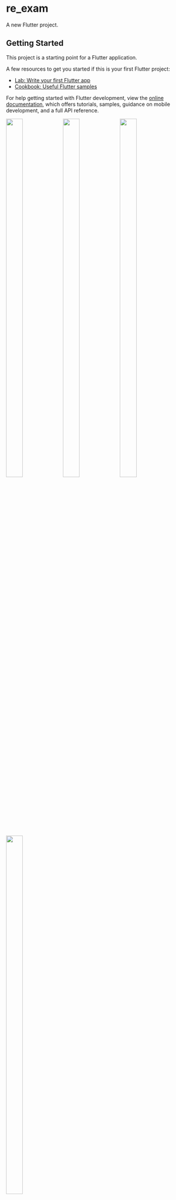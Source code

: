 # re_exam

A new Flutter project.

## Getting Started

This project is a starting point for a Flutter application.

A few resources to get you started if this is your first Flutter project:

- [Lab: Write your first Flutter app](https://docs.flutter.dev/get-started/codelab)
- [Cookbook: Useful Flutter samples](https://docs.flutter.dev/cookbook)

For help getting started with Flutter development, view the
[online documentation](https://docs.flutter.dev/), which offers tutorials,
samples, guidance on mobile development, and a full API reference.
<p>
  <img src="https://github.com/userravina/re_exam/assets/120082785/81bc1725-fa25-4a71-8bd8-834980bb89b4" height="50%" width="30%">
  <img src="https://github.com/userravina/re_exam/assets/120082785/3938dad3-351a-4d43-99ee-a07457df9043"  height="50%" width="30%">
  <img src="https://github.com/userravina/re_exam/assets/120082785/5c989356-429c-42cb-af53-b846c047d09f" height="50%" width="30%">
  <img src="https://github.com/userravina/re_exam/assets/120082785/f047ff5f-f02b-4762-9b23-c0c8345ea5d2"  height="50%" width="30%">
</p>
import 'package:flutter/cupertino.dart';
import 'package:flutter/material.dart';
import 'package:flutter/widgets.dart';
import 'package:get/get.dart';
import 'package:get/get_core/src/get_main.dart';
import 'package:sizer/sizer.dart';

import '../../../controller/calculator_controller.dart';

class MoneyCashCounter extends StatefulWidget {
  @override
  _MoneyCashCounterState createState() => _MoneyCashCounterState();
}

class _MoneyCashCounterState extends State<MoneyCashCounter> {
  Map<int, int> notes = {
    500: 0,
    200: 0,
    100: 0,
    50: 0,
    20: 0,
    10: 0,
    5: 0,
    2: 0,
    1: 0,
  };

  int total = 0;

  void calculateTotal() {
    int newTotal = 0;
    notes.forEach((denomination, count) {
      newTotal += denomination * count;
    });
    setState(() {
      total = newTotal;
    });
  }

  @override
  Widget build(BuildContext context) {
    Calculator_Controller controller = Get.find();
    return Scaffold(
      appBar: AppBar(
        leading: InkWell(
            onTap: () {
              Get.back();
            },
            child: Icon(Icons.arrow_back_ios_new)),
        centerTitle: true,
        title: Text(
          "Money Cash Counter",
          style: TextStyle(
            color: controller.dark.value ? Colors.white : Colors.black,
            fontWeight: FontWeight.w500,
            fontSize: 18,
          ),
        ),
        actions: [
          InkWell(
            onTap: () {
              total = 0;
              notes.clear();
            },
            child: Image.asset(
              "assets/images/tools/moneyreset.png",
              color: controller.dark.value ? Colors.white : Colors.black,
            ),
          ),
          SizedBox(
            width: 3.w,
          ),
        ],
      ),
      body: Padding(
        padding: const EdgeInsets.all(16.0),
        child: SingleChildScrollView(scrollDirection: Axis.vertical,
          child: Column(
            crossAxisAlignment: CrossAxisAlignment.start,
            children: [
              Container(
                height: 8.5.h,
                decoration: BoxDecoration(
                  color: Colors.blue,
                  borderRadius: BorderRadius.circular(10),
                ),
                child: Row(
                  children: [
                    SizedBox(
                      width: 3.w,
                    ),
                    Image.asset("assets/images/tools/moneyicon.png"),
                    SizedBox(width: 3.w,),
                    Column(crossAxisAlignment: CrossAxisAlignment.start,mainAxisAlignment: MainAxisAlignment.center,children: [
                      Row(
                        children: [
                          Text("Notes Total:",style: TextStyle(color: Colors.white),),
                          SizedBox(width: 5.w,),
                          Text("80",style: TextStyle(color: Colors.white),),
                        ],
                      ),
                      Row(
                        children: [
                          Text("Grand Total:",style: TextStyle(color: Colors.white),),
                          SizedBox(width: 5.w,),
                          Text("${total}",style: TextStyle(color: Colors.white),),
                        ],
                      ),

                    ],)
                  ],
                ),
              ),
              SizedBox(height: 20),
              Container(
                height: 71.h,
                decoration: BoxDecoration(
                  borderRadius: BorderRadius.circular(10),
                  border: Border.all(
                      width: 0.7,
                      color: controller.dark.value
                          ? Colors.grey.shade600
                          : Colors.grey.shade300),
                ),
                child: Column(children: [
                  Container(
                    height: 6.h,
                    decoration: BoxDecoration(
                        borderRadius: BorderRadius.only(
                            topLeft: Radius.circular(10),
                            topRight:
                            Radius.circular(10)),
                        color: controller.dark.value
                            ? Color(0xff1C242C)
                            : Colors.grey.shade300),
                    child: Row(
                      children: [
                        SizedBox(
                          width: 4.w,
                        ),
                        Text(
                          "(₹) Notes",
                          style: TextStyle(fontSize: 16),
                        ),
                        Spacer(),
                        Text(
                          "Pcs",
                          style: TextStyle(fontSize: 16),
                        ),
                        Spacer(),
                        Spacer(),

                        Text(
                          "Total",
                          style: TextStyle(fontSize: 16),
                        ),
                        SizedBox(
                          width: 4.w,
                        ),
                      ],
                    ),
                  ),
                  Expanded(
                    child: ListView.builder(
                      itemCount: notes.length,
                      itemBuilder: (context, index) {
                        int denomination = notes.keys.elementAt(index);
                        return Container(

                          child: Column(
                            children: [
                              SizedBox(
                                height: 5.w,
                              ),
                              Container(
                                width: Get.width,
                                child: Row(
                                  children: [
                                    Expanded(flex: 2,child: Align(
                                        alignment: Alignment.centerRight,

                                        child: Text('$denomination'))),
                                    Expanded(flex: 1,child: Center(child: Text("x"))),
                                    Expanded(flex: 3,
                                      child: SizedBox(
                                        height: 4.h,
                                        width: 25.w,
                                        child: Center(
                                          child: TextField(
                                            style: TextStyle(fontSize: 12),
                                            cursorHeight: 2.h,
                                            keyboardType: TextInputType.number,
                                            onChanged: (value) {
                                              setState(() {
                                                notes[denomination] = int.tryParse(value) ?? 0;
                                                calculateTotal();
                                              });
                                            },
                                            decoration: InputDecoration(
                                              border: OutlineInputBorder(
                                                borderRadius: BorderRadius.circular(10.0),
                                                borderSide: BorderSide(color: Colors.grey),
                                              ),
                                              focusedBorder: OutlineInputBorder(
                                                borderRadius: BorderRadius.circular(10.0),
                                                borderSide: BorderSide(
                                                  color: controller.dark.value
                                                      ? Colors.grey.shade200
                                                      : Colors.black,
                                                ),
                                              ),
                                            ),
                                          ),
                                        ),
                                      ),
                                    ),

                                    Expanded(flex: 1,child: Center(child: Text("="))),

                                    Expanded(flex: 3,child: Center(child: Text("${notes[denomination]! * denomination}"))),

                                  ],
                                ),
                              ),
                            ],
                          ),
                        );
                      },
                    ),
                  ),
                ],),
              ),
            ],
          ),
        ),
      ),
    );
  }
}
import 'dart:math';
import 'package:flutter/material.dart';
import 'package:get/get.dart';
import 'package:sizer/sizer.dart';
import 'package:toggle_switch/toggle_switch.dart';

import '../../../controller/calculator_controller.dart';
import 'download_sip_screen.dart';

class SIP_Screen extends StatefulWidget {
  const SIP_Screen({super.key});

  @override
  State<SIP_Screen> createState() => _SIP_ScreenState();
}

class _SIP_ScreenState extends State<SIP_Screen> {
  Calculator_Controller controller = Get.find();
  TextEditingController investmentController = TextEditingController();
  TextEditingController returnRateController = TextEditingController();
  TextEditingController luminvestmentController = TextEditingController();
  TextEditingController lumreturnRateController = TextEditingController();

  @override
  Widget build(BuildContext context) {
    return SafeArea(
      child: Scaffold(
        appBar: AppBar(
          leading: InkWell(
              onTap: () {
                Get.back();
              },
              child: Icon(Icons.arrow_back_ios_new)),
          centerTitle: true,
          title: Text(
            "SIP Calculator",
            style: TextStyle(
              color: controller.dark.value ? Colors.white : Colors.black,
              fontWeight: FontWeight.w500,
              fontSize: 18,
            ),
          ),
          actions: [
            InkWell(
              onTap: () {
                returnRateController.text.isEmpty?"":Get.to(Download_SIP_Screen(
                  totalInvestedAmount: controller
                      .totalInvestedAmount.value,
                  estimatedReturn: controller
                      .estimatedReturn.value,
                  totalValue:
                  controller.totalValue.value,
                  rateValue: double.parse(
                      returnRateController.text),
                  totalyear: double.parse(
                      controller.twonumber.value),
                  amount: double.parse(
                      investmentController.text),
                ));
              },
              child: Image.asset(
                "assets/images/tools/sipdf.png",
                color: controller.dark.value ? Colors.white : Colors.black,
              ),
            ),
            SizedBox(
              width: 3.w,
            ),
          ],
        ),
        body: Padding(
          padding: const EdgeInsets.all(10),
          child: SingleChildScrollView(
            scrollDirection: Axis.vertical,
            child: Column(
              children: [
                SizedBox(
                  height: 2.h,
                ),
                Row(
                  mainAxisAlignment: MainAxisAlignment.center,
                  children: [
                    ToggleSwitch(
                      minWidth: 50.w,
                      minHeight: 45.0,
                      initialLabelIndex: controller.indexsip.value,
                      cornerRadius: 10,
                      activeFgColor: Colors.white,
                      inactiveBgColor: controller.dark.value
                          ? Colors.grey.shade400
                          : Colors.grey.shade300,
                      inactiveFgColor: Colors.black,
                      totalSwitches: 2,
                      labels: ["SIP", "Lumpsum"],
                      customTextStyles: [],
                      activeBgColors: [
                        [
                          controller.dark.value
                              ? Colors.grey.shade300
                              : Colors.grey.shade600
                        ],
                        [
                          controller.dark.value
                              ? Colors.grey.shade300
                              : Colors.grey.shade600
                        ]
                      ],
                      onToggle: (index) {
                        print('switched to: $index');
                        controller.indexsip.value = index!;
                        print('switched to2: ${controller.indexsip.value}');
                      },
                    ),
                  ],
                ),
                SizedBox(
                  height: 3.h,
                ),
                Obx(() => controller.indexsip.value == 0
                    ? SingleChildScrollView(
                        scrollDirection: Axis.vertical,
                        child: Column(
                          children: [
                            Row(
                              children: [
                                SizedBox(
                                  width: 1.w,
                                ),
                                Text(
                                  "Monthly Investment Amount (Rs.)",
                                  style: TextStyle(
                                    color: controller.dark.value
                                        ? Colors.white
                                        : Colors.black,
                                    fontSize: 15,
                                  ),
                                ),
                              ],
                            ),
                            SizedBox(
                              height: 2.h,
                            ),
                            SizedBox(
                              height: 6.77.h,
                              child: TextField(
                                controller: investmentController,
                                keyboardType: TextInputType.number,
                                decoration: InputDecoration(
                                  border: OutlineInputBorder(
                                    borderRadius: BorderRadius.circular(10.0),
                                    borderSide:
                                        BorderSide(color: Colors.yellow),
                                  ),
                                  focusedBorder: OutlineInputBorder(
                                    borderRadius: BorderRadius.circular(10.0),
                                    borderSide: BorderSide(
                                        color: controller.dark.value
                                            ? Colors.grey.shade200
                                            : Colors.black),
                                  ),
                                  hintText: 'Enter your Amount',
                                ),
                              ),
                            ),
                            SizedBox(
                              height: 2.h,
                            ),
                            Row(
                              children: [
                                SizedBox(
                                  width: 1.w,
                                ),
                                Text(
                                  "Expected return rate (per year)",
                                  style: TextStyle(
                                    color: controller.dark.value
                                        ? Colors.white
                                        : Colors.black,
                                    fontSize: 15,
                                  ),
                                ),
                              ],
                            ),
                            SizedBox(
                              height: 2.h,
                            ),
                            SizedBox(
                              height: 6.77.h,
                              child: TextField(
                                controller: returnRateController,
                                keyboardType: TextInputType.number,
                                decoration: InputDecoration(
                                    border: OutlineInputBorder(
                                      borderRadius: BorderRadius.circular(10.0),
                                      borderSide:
                                          BorderSide(color: Colors.grey),
                                    ),
                                    focusedBorder: OutlineInputBorder(
                                      borderRadius: BorderRadius.circular(10.0),
                                      borderSide: BorderSide(
                                          color: controller.dark.value
                                              ? Colors.grey.shade200
                                              : Colors.black),
                                    ),
                                    hintText: 'Enter your rate',
                                    suffixIcon: Icon(Icons.percent)),
                              ),
                            ),
                            SizedBox(
                              height: 2.h,
                            ),
                            Row(
                              children: [
                                SizedBox(
                                  width: 1.w,
                                ),
                                Text(
                                  "Time Period",
                                  style: TextStyle(
                                    color: controller.dark.value
                                        ? Colors.white
                                        : Colors.black,
                                    fontSize: 15,
                                  ),
                                ),
                                Spacer(),
                                Container(
                                  height: 3.5.h,
                                  width: 14.w,
                                  decoration: BoxDecoration(
                                      color: controller.dark.value
                                          ? Color(0)
                                          : Colors.grey.shade300,
                                      border: Border.all(
                                          color: controller.dark.value
                                              ? Colors.grey
                                              : Colors.grey.shade300),
                                      borderRadius: BorderRadius.circular(10)),
                                  child: Center(
                                    child: Obx(() => Text(
                                        "${controller.twonumber.value} Yr")),
                                  ),
                                ),
                                SizedBox(
                                  width: 1.w,
                                )
                              ],
                            ),
                            SizedBox(
                              height: 1.h,
                            ),
                            Container(
                              width: 94.w,
                              child: Slider(
                                activeColor: Colors.blue,
                                value: controller.sipSliderValue.value,
                                min: 1,
                                max: 100,
                                label: controller.sipSliderValue.value
                                    .toInt()
                                    .toString(),
                                onChanged: (double value) {
                                  setState(() {
                                    controller.sipSliderValue.value = value;
                                    print(controller.sipSliderValue.value);
                                    controller.twonumber.value = controller
                                        .sipSliderValue.value
                                        .toStringAsFixed(0);
                                    print(controller.twonumber.value);
                                    controller.sipSliderValue.value =
                                        double.parse(
                                            controller.twonumber.value);
                                    controller.value;
                                  });
                                },
                              ),
                            ),
                            SizedBox(
                              height: 2.h,
                            ),
                            Row(
                              children: [
                                Expanded(
                                  child: InkWell(
                                    onTap: () {
                                      investmentController.clear();
                                      returnRateController.clear();
                                      controller.sipSliderValue.value = 1;
                                      controller.twonumber.value = '';
                                      controller.showsiptotal.value = false;
                                    },
                                    child: Container(
                                      height: 6.h,
                                      width: 20.w,
                                      decoration: BoxDecoration(
                                          color: controller.dark.value
                                              ? Color(0xff202C35)
                                              : Colors.black,
                                          borderRadius:
                                              BorderRadius.circular(10)),
                                      child: Center(
                                        child: Text(
                                          "Clear",
                                          style: TextStyle(
                                              color: Colors.white,
                                              fontSize: 15,
                                              fontWeight: FontWeight.w500),
                                        ),
                                      ),
                                    ),
                                  ),
                                ),
                                SizedBox(
                                  width: 2.w,
                                ),
                                Expanded(
                                  child: InkWell(
                                    onTap: () {
                                      FocusManager.instance.primaryFocus
                                          ?.unfocus();
                                      double investmentAmount = double.tryParse(
                                              investmentController.text) ??
                                          0.0;
                                      double returnRate = double.tryParse(
                                              returnRateController.text) ??
                                          0.0;
                                      int timePeriod = int.tryParse(
                                              controller.twonumber.value) ??
                                          0;
                                      controller.totalValue.value =
                                          calculateSIP(investmentAmount,
                                              returnRate, timePeriod);
                                      int totalMonths = int.parse(
                                              controller.twonumber.value) *
                                          12;
                                      print("totalMonths${totalMonths}");
                                      controller.totalInvestedAmount.value =
                                          investmentAmount * totalMonths;
                                      print(
                                          "totalInvestedAmount${controller.totalInvestedAmount.value}");
                                      controller.showsiptotal.value = true;
                                      print(
                                          "totalvalue :- ${controller.totalValue.value}");
                                      controller.estimatedReturn.value =
                                          controller.totalValue.value -
                                              controller
                                                  .totalInvestedAmount.value;
                                      print(
                                          "estimatedReturn :- ${controller.estimatedReturn.value}");
                                    },
                                    child: Container(
                                      height: 6.h,
                                      width: 20.w,
                                      decoration: BoxDecoration(
                                          color: Color(0xff4777E3),
                                          borderRadius:
                                              BorderRadius.circular(10)),
                                      child: Center(
                                        child: Text(
                                          "Calculate",
                                          style: TextStyle(
                                              color: Colors.white,
                                              fontSize: 15,
                                              fontWeight: FontWeight.w500),
                                        ),
                                      ),
                                    ),
                                  ),
                                ),
                                SizedBox(
                                  width: 1.w,
                                )
                              ],
                            ),
                            SizedBox(
                              height: 2.5.h,
                            ),
                            if (controller.showsiptotal.value)
                              Column(
                                children: [
                                  Container(
                                    height: 25.h,
                                    decoration: BoxDecoration(
                                      borderRadius: BorderRadius.circular(10),
                                      border: Border.all(
                                          width: 0.7,
                                          color: controller.dark.value
                                              ? Colors.grey.shade600
                                              : Colors.grey.shade300),
                                    ),
                                    child: Column(
                                      children: [
                                        Container(
                                          height: 6.h,
                                          decoration: BoxDecoration(
                                              borderRadius: BorderRadius.only(
                                                  topLeft: Radius.circular(10),
                                                  topRight:
                                                      Radius.circular(10)),
                                              color: controller.dark.value
                                                  ? Color(0xff1C242C)
                                                  : Colors.grey.shade300),
                                          child: Row(
                                            children: [
                                              SizedBox(
                                                width: 3.w,
                                              ),
                                              Text(
                                                "Summery",
                                                style: TextStyle(fontSize: 17),
                                              )
                                            ],
                                          ),
                                        ),
                                        SizedBox(
                                          height: 2.h,
                                        ),
                                        Row(
                                          children: [
                                            SizedBox(
                                              width: 3.w,
                                            ),
                                            Text("Invested amount",
                                                style: TextStyle(fontSize: 15)),
                                            Spacer(),
                                            Obx(() => Text(
                                                "₹${controller.totalInvestedAmount.value}",
                                                style:
                                                    TextStyle(fontSize: 15))),
                                            SizedBox(
                                              width: 3.w,
                                            ),
                                          ],
                                        ),
                                        SizedBox(
                                          height: 1.5.h,
                                        ),
                                        Container(
                                          height: 1,
                                          width: 90.w,
                                          decoration: BoxDecoration(
                                            color: controller.dark.value
                                                ? Colors.grey.shade600
                                                : Colors.grey.shade300,
                                            borderRadius:
                                                BorderRadius.circular(10),
                                          ),
                                        ),
                                        SizedBox(
                                          height: 2.h,
                                        ),
                                        Row(
                                          children: [
                                            SizedBox(
                                              width: 3.w,
                                            ),
                                            Text("Est. return",
                                                style: TextStyle(fontSize: 15)),
                                            Spacer(),
                                            Obx(() => Text(
                                                "₹${controller.estimatedReturn.value.toStringAsFixed(2)}",
                                                style:
                                                    TextStyle(fontSize: 15))),
                                            SizedBox(
                                              width: 3.w,
                                            ),
                                          ],
                                        ),
                                        SizedBox(
                                          height: 1.5.h,
                                        ),
                                        Container(
                                          height: 1,
                                          width: 90.w,
                                          decoration: BoxDecoration(
                                            color: controller.dark.value
                                                ? Colors.grey.shade600
                                                : Colors.grey.shade300,
                                            borderRadius:
                                                BorderRadius.circular(10),
                                          ),
                                        ),
                                        SizedBox(
                                          height: 2.h,
                                        ),
                                        Row(
                                          children: [
                                            SizedBox(
                                              width: 3.w,
                                            ),
                                            Text("Total value",
                                                style: TextStyle(fontSize: 15)),
                                            Spacer(),
                                            Obx(() => Text(
                                                "₹${controller.totalValue.value.toStringAsFixed(2)}",
                                                style:
                                                    TextStyle(fontSize: 15))),
                                            SizedBox(
                                              width: 3.w,
                                            ),
                                          ],
                                        ),
                                      ],
                                    ),
                                  ),
                                  SizedBox(
                                    height: 2.h,
                                  ),
                                  Row(
                                    children: [
                                      Expanded(
                                        child: InkWell(
                                          onTap: () {
                                            returnRateController.text.isEmpty?"":Get.to(Download_SIP_Screen(
                                              totalInvestedAmount: controller
                                                  .totalInvestedAmount.value,
                                              estimatedReturn: controller
                                                  .estimatedReturn.value,
                                              totalValue:
                                              controller.totalValue.value,
                                              rateValue: double.parse(
                                                  returnRateController.text),
                                              totalyear: double.parse(
                                                  controller.twonumber.value),
                                              amount: double.parse(
                                                  investmentController.text),
                                            ));
                                          },
                                          child: Container(
                                            height: 6.h,
                                            width: 20.w,
                                            decoration: BoxDecoration(
                                                color: controller.dark.value
                                                    ? Color(0xff202C35)
                                                    : Colors.black,
                                                borderRadius:
                                                    BorderRadius.circular(10)),
                                            child: Center(
                                              child: Text(
                                                "View Detail Chart",
                                                style: TextStyle(
                                                    color: Colors.white,
                                                    fontSize: 15,
                                                    fontWeight: FontWeight.w500),
                                              ),
                                            ),
                                          ),
                                        ),
                                      ),
                                      SizedBox(
                                        width: 2.w,
                                      ),
                                      Expanded(
                                        child: InkWell(
                                          onTap: () {
                                            Get.to(Download_SIP_Screen(
                                              totalInvestedAmount: controller
                                                  .totalInvestedAmount.value,
                                              estimatedReturn: controller
                                                  .estimatedReturn.value,
                                              totalValue:
                                                  controller.totalValue.value,
                                              rateValue: double.parse(
                                                  returnRateController.text),
                                              totalyear: double.parse(
                                                  controller.twonumber.value),
                                              amount: double.parse(
                                                  investmentController.text),
                                            ));
                                          },
                                          child: Container(
                                            height: 6.h,
                                            width: 20.w,
                                            decoration: BoxDecoration(
                                                color: Color(0xff4777E3),
                                                borderRadius:
                                                    BorderRadius.circular(10)),
                                            child: Center(
                                              child: Text(
                                                "Download",
                                                style: TextStyle(
                                                    color: Colors.white,
                                                    fontSize: 15,
                                                    fontWeight:
                                                        FontWeight.w500),
                                              ),
                                            ),
                                          ),
                                        ),
                                      ),
                                      SizedBox(
                                        width: 1.w,
                                      )
                                    ],
                                  ),
                                  SizedBox(
                                    height: 2.5.h,
                                  ),
                                ],
                              )
                            else
                              Column(
                                children: [],
                              )
                          ],
                        ),
                      )
                    : SingleChildScrollView(
                        child: Column(
                          children: [
                            Row(
                              children: [
                                SizedBox(
                                  width: 1.w,
                                ),
                                Text(
                                  "Monthly Investment Amount (Rs.)",
                                  style: TextStyle(
                                    color: controller.dark.value
                                        ? Colors.white
                                        : Colors.black,
                                    fontSize: 15,
                                  ),
                                ),
                              ],
                            ),
                            SizedBox(
                              height: 2.h,
                            ),
                            SizedBox(
                              height: 6.77.h,
                              child: TextField(
                                controller: luminvestmentController,
                                keyboardType: TextInputType.number,
                                decoration: InputDecoration(
                                  border: OutlineInputBorder(
                                    borderRadius: BorderRadius.circular(10.0),
                                    borderSide:
                                        BorderSide(color: Colors.yellow),
                                  ),
                                  focusedBorder: OutlineInputBorder(
                                    borderRadius: BorderRadius.circular(10.0),
                                    borderSide: BorderSide(
                                        color: controller.dark.value
                                            ? Colors.grey.shade200
                                            : Colors.black),
                                  ),
                                  hintText: 'Enter your Amount',
                                ),
                              ),
                            ),
                            SizedBox(
                              height: 2.h,
                            ),
                            Row(
                              children: [
                                SizedBox(
                                  width: 1.w,
                                ),
                                Text(
                                  "Expected return rate (per year)",
                                  style: TextStyle(
                                    color: controller.dark.value
                                        ? Colors.white
                                        : Colors.black,
                                    fontSize: 15,
                                  ),
                                ),
                              ],
                            ),
                            SizedBox(
                              height: 2.h,
                            ),
                            SizedBox(
                              height: 6.77.h,
                              child: TextField(
                                controller: lumreturnRateController,
                                keyboardType: TextInputType.number,
                                decoration: InputDecoration(
                                    border: OutlineInputBorder(
                                      borderRadius: BorderRadius.circular(10.0),
                                      borderSide:
                                          BorderSide(color: Colors.grey),
                                    ),
                                    focusedBorder: OutlineInputBorder(
                                      borderRadius: BorderRadius.circular(10.0),
                                      borderSide: BorderSide(
                                          color: controller.dark.value
                                              ? Colors.grey.shade200
                                              : Colors.black),
                                    ),
                                    hintText: 'Enter your rate',
                                    suffixIcon: Icon(Icons.percent)),
                              ),
                            ),
                            SizedBox(
                              height: 2.h,
                            ),
                            Row(
                              children: [
                                SizedBox(
                                  width: 1.w,
                                ),
                                Text(
                                  "Time Period",
                                  style: TextStyle(
                                    color: controller.dark.value
                                        ? Colors.white
                                        : Colors.black,
                                    fontSize: 15,
                                  ),
                                ),
                                Spacer(),
                                Container(
                                  height: 3.5.h,
                                  width: 14.w,
                                  decoration: BoxDecoration(
                                      color: controller.dark.value
                                          ? Color(0)
                                          : Colors.grey.shade300,
                                      border: Border.all(
                                          color: controller.dark.value
                                              ? Colors.grey
                                              : Colors.grey.shade300),
                                      borderRadius: BorderRadius.circular(10)),
                                  child: Center(
                                    child: Obx(() => Text(
                                        "${controller.twonumber2.value} Yr")),
                                  ),
                                ),
                                SizedBox(
                                  width: 1.w,
                                )
                              ],
                            ),
                            SizedBox(
                              height: 1.h,
                            ),
                            Container(
                              width: 94.w,
                              child: Slider(
                                activeColor: Colors.blue,
                                value: controller.lumSliderValue.value,
                                min: 0,
                                max: 100,
                                label: controller.lumSliderValue.value
                                    .toInt()
                                    .toString(),
                                onChanged: (double value) {
                                  setState(() {
                                    controller.lumSliderValue.value = value;
                                    print(controller.lumSliderValue.value);
                                    controller.twonumber2.value = controller
                                        .lumSliderValue.value
                                        .toStringAsFixed(0);
                                    print(controller.twonumber2.value);
                                    controller.lumSliderValue.value =
                                        double.parse(
                                            controller.twonumber2.value);
                                    controller.value;
                                  });
                                },
                              ),
                            ),
                            SizedBox(
                              height: 2.h,
                            ),
                            Row(
                              children: [
                                Expanded(
                                  child: InkWell(
                                    onTap: () {
                                      controller.twonumber2.value = "";
                                      controller.lumSliderValue.value = 1;
                                      controller.lumestimatedReturn.value = 0.0;
                                      controller.lumtotalValue.value = 0.0;
                                      lumreturnRateController.clear();
                                      luminvestmentController.clear();
                                      controller.showlumtotal.value = false;
                                    },
                                    child: Container(
                                      height: 6.h,
                                      width: 20.w,
                                      decoration: BoxDecoration(
                                          color: controller.dark.value
                                              ? Color(0xff202C35)
                                              : Colors.black,
                                          borderRadius:
                                              BorderRadius.circular(10)),
                                      child: Center(
                                        child: Text(
                                          "Clear",
                                          style: TextStyle(
                                              color: Colors.white,
                                              fontSize: 15,
                                              fontWeight: FontWeight.w500),
                                        ),
                                      ),
                                    ),
                                  ),
                                ),
                                SizedBox(
                                  width: 2.w,
                                ),
                                Expanded(
                                  child: InkWell(
                                    onTap: () {
                                      FocusManager.instance.primaryFocus
                                          ?.unfocus();
                                      double lumpSumAmount = double.parse(
                                          luminvestmentController.text);
                                      double returnRate = double.parse(
                                          lumreturnRateController.text);
                                      int years = int.parse(
                                          controller.twonumber2.value);

                                      double totalValue = calculateLumpSumTotal(
                                          lumpSumAmount, returnRate, years);

                                      double estimatedReturn =
                                          totalValue - lumpSumAmount;

                                      setState(() {
                                        controller.lumtotalValue.value =
                                            totalValue;
                                        controller.lumestimatedReturn.value =
                                            estimatedReturn;
                                        controller.showlumtotal.value = true;
                                      });
                                      controller.showlumtotal.value = true;
                                    },
                                    child: Container(
                                      height: 6.h,
                                      width: 20.w,
                                      decoration: BoxDecoration(
                                          color: Color(0xff4777E3),
                                          borderRadius:
                                              BorderRadius.circular(10)),
                                      child: Center(
                                        child: Text(
                                          "Calculate",
                                          style: TextStyle(
                                              color: Colors.white,
                                              fontSize: 15,
                                              fontWeight: FontWeight.w500),
                                        ),
                                      ),
                                    ),
                                  ),
                                ),
                                SizedBox(
                                  width: 1.w,
                                )
                              ],
                            ),
                            SizedBox(
                              height: 2.5.h,
                            ),
                            controller.showlumtotal.value
                                ? Column(
                                    children: [
                                      Container(
                                        height: 25.h,
                                        decoration: BoxDecoration(
                                          borderRadius:
                                              BorderRadius.circular(10),
                                          border: Border.all(
                                              width: 0.7,
                                              color: controller.dark.value
                                                  ? Colors.grey.shade600
                                                  : Colors.grey.shade300),
                                        ),
                                        child: Column(
                                          children: [
                                            Container(
                                              height: 6.h,
                                              decoration: BoxDecoration(
                                                  borderRadius:
                                                      BorderRadius.only(
                                                          topLeft:
                                                              Radius.circular(
                                                                  10),
                                                          topRight:
                                                              Radius.circular(
                                                                  10)),
                                                  color: controller.dark.value
                                                      ? Color(0xff1C242C)
                                                      : Colors.grey.shade300),
                                              child: Row(
                                                children: [
                                                  SizedBox(
                                                    width: 3.w,
                                                  ),
                                                  Text(
                                                    "Summery",
                                                    style:
                                                        TextStyle(fontSize: 17),
                                                  )
                                                ],
                                              ),
                                            ),
                                            SizedBox(
                                              height: 2.h,
                                            ),
                                            Row(
                                              children: [
                                                SizedBox(
                                                  width: 3.w,
                                                ),
                                                Text("Invested amount",
                                                    style: TextStyle(
                                                        fontSize: 15)),
                                                Spacer(),
                                                Text(
                                                    "₹${luminvestmentController.text}",
                                                    style: TextStyle(
                                                        fontSize: 15)),
                                                SizedBox(
                                                  width: 3.w,
                                                ),
                                              ],
                                            ),
                                            SizedBox(
                                              height: 1.5.h,
                                            ),
                                            Container(
                                              height: 1,
                                              width: 90.w,
                                              decoration: BoxDecoration(
                                                color: controller.dark.value
                                                    ? Colors.grey.shade600
                                                    : Colors.grey.shade300,
                                                borderRadius:
                                                    BorderRadius.circular(10),
                                              ),
                                            ),
                                            SizedBox(
                                              height: 2.h,
                                            ),
                                            Row(
                                              children: [
                                                SizedBox(
                                                  width: 3.w,
                                                ),
                                                Text("Est. return",
                                                    style: TextStyle(
                                                        fontSize: 15)),
                                                Spacer(),
                                                Text(
                                                    "₹${controller.lumestimatedReturn.toStringAsFixed(2)}",
                                                    style: TextStyle(
                                                        fontSize: 15)),
                                                SizedBox(
                                                  width: 3.w,
                                                ),
                                              ],
                                            ),
                                            SizedBox(
                                              height: 1.5.h,
                                            ),
                                            Container(
                                              height: 1,
                                              width: 90.w,
                                              decoration: BoxDecoration(
                                                color: controller.dark.value
                                                    ? Colors.grey.shade600
                                                    : Colors.grey.shade300,
                                                borderRadius:
                                                    BorderRadius.circular(10),
                                              ),
                                            ),
                                            SizedBox(
                                              height: 2.h,
                                            ),
                                            Row(
                                              children: [
                                                SizedBox(
                                                  width: 3.w,
                                                ),
                                                Text("Total value",
                                                    style: TextStyle(
                                                        fontSize: 15)),
                                                Spacer(),
                                                Text(
                                                    "₹${controller.lumtotalValue.toStringAsFixed(2)}",
                                                    style: TextStyle(
                                                        fontSize: 15)),
                                                SizedBox(
                                                  width: 3.w,
                                                ),
                                              ],
                                            ),
                                          ],
                                        ),
                                      ),
                                      SizedBox(
                                        height: 2.h,
                                      ),
                                      Row(
                                        children: [
                                          Expanded(
                                            child: InkWell(
                                              onTap: () {
                                                lumreturnRateController.text.isEmpty?"":Get.to(Download_SIP_Screen(
                                                  totalInvestedAmount: double.parse(luminvestmentController.text),
                                                  estimatedReturn: controller.lumestimatedReturn.value,
                                                  totalValue: controller.lumtotalValue.value,
                                                  rateValue: double.parse(lumreturnRateController.text),
                                                  totalyear: double.parse(
                                                      controller.twonumber2.value),
                                                  amount: double.parse(
                                                      luminvestmentController.text),
                                                ));
                                              },
                                              child: Container(
                                                height: 6.h,
                                                width: 20.w,
                                                decoration: BoxDecoration(
                                                    color: controller.dark.value
                                                        ? Color(0xff202C35)
                                                        : Colors.black,
                                                    borderRadius:
                                                        BorderRadius.circular(
                                                            10)),
                                                child: Center(
                                                  child: Text(
                                                    "View Detail Chart",
                                                    style: TextStyle(
                                                        color: Colors.white,
                                                        fontSize: 15,
                                                        fontWeight:
                                                            FontWeight.w500),
                                                  ),
                                                ),
                                              ),
                                            ),
                                          ),
                                          SizedBox(
                                            width: 2.w,
                                          ),
                                          Expanded(
                                            child: InkWell(
                                              onTap: () {
                                                lumreturnRateController.text.isEmpty?"":Get.to(Download_SIP_Screen(
                                                  totalInvestedAmount: double.parse(luminvestmentController.text),
                                                  estimatedReturn: controller.lumestimatedReturn.value,
                                                  totalValue: controller.lumtotalValue.value,
                                                  rateValue: double.parse(lumreturnRateController.text),
                                                  totalyear: double.parse(controller.twonumber2.value),
                                                  amount: double.parse(luminvestmentController.text),
                                                ));
                                              },
                                              child: Container(
                                                height: 6.h,
                                                width: 20.w,
                                                decoration: BoxDecoration(
                                                    color: Color(0xff4777E3),
                                                    borderRadius:
                                                        BorderRadius.circular(
                                                            10)),
                                                child: Center(
                                                  child: Text(
                                                    "Download",
                                                    style: TextStyle(
                                                        color: Colors.white,
                                                        fontSize: 15,
                                                        fontWeight:
                                                            FontWeight.w500),
                                                  ),
                                                ),
                                              ),
                                            ),
                                          ),
                                          SizedBox(
                                            width: 1.w,
                                          )
                                        ],
                                      ),
                                      SizedBox(
                                        height: 2.5.h,
                                      ),
                                    ],
                                  )
                                : Column(
                                    children: [],
                                  )
                          ],
                        ),
                      ))
              ],
            ),
          ),
        ),
      ),
    );
  }

  double calculateSIP(
      double monthlyInvestment, double expectedReturnRate, int timePeriod) {
    double monthlyRate = expectedReturnRate / 12 / 100;
    int numberOfMonths = timePeriod * 12;
    double futureValue = 0;

    for (int i = 0; i < numberOfMonths; i++) {
      futureValue = (futureValue + monthlyInvestment) * (1 + monthlyRate);
    }

    return futureValue;
  }

  double calculateLumpSumTotal(
      double lumpSumAmount, double returnRate, int years) {
    // Convert return rate to decimal
    double rate = returnRate / 100;

    // Calculate total value using compound interest formula
    double totalValue = lumpSumAmount * pow((1 + rate), years);

    return totalValue;
  }
}
import 'package:flutter/material.dart';
import 'package:get/get.dart';
import 'package:get/get_rx/get_rx.dart';
import 'package:just_audio/just_audio.dart';
import 'package:shared_preferences/shared_preferences.dart';
import 'dart:convert';
import '../../class/language.dart';
import '../model/histary_model.dart';

class Calculator_Controller extends GetxController {
  RxBool dark = false.obs;
  RxBool buttonEfact = false.obs;
  RxString display = "".obs;
  RxString updatevalue = "".obs;
  RxString displayEnglish = "".obs;
  RxString displayOprater = "".obs;
  RxString prevOpertor = "".obs;
  RxString prevOpertor2 = "".obs;
  RxString m = "".obs;
  RxList<String> value = <String>[].obs;
  RxList operator = [].obs;
  RxList grandTotal = [].obs;
  RxDouble result = 0.0.obs;
  RxDouble memory = 0.0.obs;
  RxDouble currentValue = 0.0.obs;
  RxDouble percentage = 0.0.obs;
  RxDouble currentSliderValue = 2.0.obs;
  RxDouble sipSliderValue = 14.0.obs;
  RxDouble lumSliderValue = 14.0.obs;
  RxDouble gstAmount = 0.0.obs;
  RxList<String> histary = <String>[].obs;
  RxString IGST = "".obs;
  RxDouble SGST = 0.0.obs;
  RxDouble CGST = 0.0.obs;
  RxDouble lumtotalValue = 0.0.obs;
  RxDouble lumestimatedReturn = 0.0.obs;
  RxBool modetrue = false.obs;
  String selectedValue = "Option 1";
  late SharedPreferences _prefs;
  RxBool isLoopingCurrentItem = false.obs;
  RxBool isVibrationEnabled = false.obs;
  RxInt indexsip = 0.obs;
  RxString twonumber = "".obs;
  RxString twonumber2 = "".obs;
  RxBool showsiptotal = false.obs;
  RxBool showlumtotal = false.obs;
  RxDouble totalValue = 0.0.obs;
  RxDouble totalInvestedAmount = 0.0.obs;
  RxDouble estimatedReturn = 0.0.obs;

  RxList<Tools_Model> mytools = <Tools_Model>[
    Tools_Model(name: "SIP", img: "assets/images/tools/sip.png"),
    Tools_Model(name: "Currency Con..", img: "assets/images/tools/currency.png"),
    Tools_Model(name: "Age Calc", img: "assets/images/tools/agecal.png"),
    Tools_Model(name: "Money Cash C..", img: "assets/images/tools/moneyc.png"),
  ].obs;

  RxList<Tools_Model> unitols = <Tools_Model>[
    Tools_Model(name: "Area", img: "assets/images/tools/area.png"),
    Tools_Model(name: "Length", img: "assets/images/tools/length.png"),
    Tools_Model(name: "Weigth", img: "assets/images/tools/weigth.png"),
    Tools_Model(name: "Time", img: "assets/images/tools/time.png"),
    Tools_Model(name: "Temperature", img: "assets/images/tools/tem.png"),
    Tools_Model(name: "Speed", img: "assets/images/tools/speed.png"),
    Tools_Model(name: "Volume", img: "assets/images/tools/volum.png"),
    Tools_Model(name: "Energy", img: "assets/images/tools/energy.png"),
    Tools_Model(name: "Fuel", img: "assets/images/tools/fuel.png"),
    Tools_Model(name: "Pressure", img: "assets/images/tools/press.png"),
    Tools_Model(name: "Storage", img: "assets/images/tools/store.png"),
  ].obs;
  final player = AudioPlayer();

  RxList<Language_Calss> lang = <Language_Calss>[].obs;

  void toggleTheme(value) {
    dark.value = value;
    updateTheme();
  }

  void loadSound() async {
    player.setAsset('assets/sounds/clickeffect.mp3');
  }

  void playSound() async {
    if (player.playing) {
      print("play sound ==============================");
      player.stop();
    }
    player.setAsset('assets/sounds/clickeffect.mp3');
    player.load();
    player.play();
    print("play sound ==============================");
  }

  void stopSound(value) {
    isLoopingCurrentItem.value = value;
    updateTheme();
  }

  void vibrate(value) async {
    isVibrationEnabled.value = value;
    updateTheme();
  }

  @override
  void onInit() {
    // TODO: implement onInit
    super.onInit();

    lang.value = <Language_Calss>[
      Language_Calss(
          id: 1,
          flag: "🇮🇳",
          name: "ગુજરાતી",
          languageCode: "gu",
          isselect: false),
      Language_Calss(
          id: 2,
          flag: "🇺🇸",
          name: "English",
          languageCode: "en",
          isselect: false),
      Language_Calss(
          id: 3,
          flag: "🇸🇦",
          name: "اَلْعَرَبِيَّةُ",
          languageCode: "ar",
          isselect: false),
      Language_Calss(
          id: 4,
          flag: "🇮🇳",
          name: "हिंदी",
          languageCode: "hi",
          isselect: false)
    ];
  }

  void updateTheme() {
    Get.changeThemeMode(dark.value ? ThemeMode.dark : ThemeMode.light);
  }

  void buttonEfect() {
    buttonEfact.value = true;
    update();
  }

  // store histary value in sharedpreference

  // Method to save the value list to shared preferences
  saveValueListToPrefs() async {
    SharedPreferences prefs = await SharedPreferences.getInstance();
    List<String> encodedList = value.map((item) => json.encode(item)).toList();
    await prefs.setStringList('valueList', encodedList);
  }

  // Method to load the value list from shared preferences

  Future<void> initPrefs() async {
    _prefs = await SharedPreferences.getInstance();
  }

  Future<void> saveSelectedValue(String value) async {
    await _prefs.setString('selectedValue', value);
  }
}
import 'dart:math';
import 'package:flutter/material.dart';
import 'package:get/get.dart';
import 'package:sizer/sizer.dart' as a;
import 'package:pie_chart/pie_chart.dart';
import '../../../controller/calculator_controller.dart';

class Download_SIP_Screen extends StatefulWidget {
  final double totalInvestedAmount;
  final double estimatedReturn;
  final double totalValue;
  final double totalyear;
  final double amount;
  final double rateValue;

  const Download_SIP_Screen({
    Key? key,
    required this.totalInvestedAmount,
    required this.estimatedReturn,
    required this.totalValue,
    required this.rateValue,
    required this.totalyear,
    required this.amount,
  }) : super(key: key);

  @override
  State<Download_SIP_Screen> createState() => _Download_SIP_ScreenState();
}

class _Download_SIP_ScreenState extends State<Download_SIP_Screen> {
  Calculator_Controller controller = Get.find();
  List<double> yearWiseValues = [];

  @override
  void initState() {
    super.initState();
    calculateYearWiseValues();
  }

  void calculateYearWiseValues() {
    double totalInvestment = 0;

    double monthlyRate = widget.rateValue / 100 / 12;
    for (int i = 1; i <= widget.totalyear; i++) {
      double futureValue = totalInvestment * (1 + monthlyRate) +
          (widget.amount * 12) *
              (monthlyRate * (pow(1 + monthlyRate, 12 * i) - 1) / monthlyRate);

      yearWiseValues.add(futureValue);
      totalInvestment = futureValue;
    }
  }

  @override
  Widget build(BuildContext context) {
    double totalInvestedAmount = widget.totalInvestedAmount;
    double estimatedReturn = widget.estimatedReturn;
    double totalValue = widget.totalValue;
    double totalyear = widget.totalyear;

    Map<String, double> dataMap = {
      "InvestedAmount": totalInvestedAmount,
      "estimatedReturn": estimatedReturn,
    };
    return SafeArea(
      child: Scaffold(
        appBar: AppBar(
          leading: InkWell(
              onTap: () {
                Get.back();
              },
              child: Icon(Icons.arrow_back_ios_new)),
          centerTitle: true,
          title: Text(
            "SIP Calculator",
            style: TextStyle(
              color: controller.dark.value ? Colors.white : Colors.black,
              fontWeight: FontWeight.w500,
              fontSize: 18,
            ),
          ),
          actions: [
            Image.asset(
              "assets/images/tools/sipdf.png",
              color: controller.dark.value ? Colors.white : Colors.black,
            ),
            SizedBox(
              width: 3.w,
            ),
          ],
        ),
        body: Padding(
          padding: const EdgeInsets.all(15),
          child: SingleChildScrollView(
            scrollDirection: Axis.vertical,
            child: Column(
              children: [
                Container(
                  height: 40.h,
                  decoration: BoxDecoration(
                    borderRadius: BorderRadius.circular(10),
                    border: Border.all(
                        color: controller.dark.value
                            ? Colors.grey.shade600
                            : Colors.grey.shade300),
                  ),
                  child: Column(
                    children: [
                      Container(
                        height: 6.h,
                        decoration: BoxDecoration(
                            borderRadius: BorderRadius.only(
                                topLeft: Radius.circular(10),
                                topRight: Radius.circular(10)),
                            color: controller.dark.value
                                ? Color(0xff1C242C)
                                : Colors.grey.shade300),
                        child: Row(
                          mainAxisAlignment: MainAxisAlignment.center,
                          children: [
                            SizedBox(
                              width: 3.w,
                            ),
                            Text(
                              "Amount Invested vs Returns",
                              style: TextStyle(
                                  fontSize: 17,
                                  color: controller.dark.value
                                      ? Colors.white
                                      : Colors.black),
                            )
                          ],
                        ),
                      ),
                      SizedBox(
                        height: 2.h,
                      ),
                      Row(
                        mainAxisAlignment: MainAxisAlignment.center,
                        children: [
                          PieChart(
                            dataMap: dataMap,
                            animationDuration: Duration(milliseconds: 800),
                            chartLegendSpacing: 40,
                            chartRadius:
                                MediaQuery.of(context).size.width / 3.2,
                            colorList: [Colors.pink, Colors.blue],
                            initialAngleInDegree: 0,
                            chartType: ChartType.ring,
                            ringStrokeWidth: 25,
                            legendOptions: LegendOptions(
                              showLegendsInRow: true,
                              legendPosition: LegendPosition.bottom,
                              showLegends: true,
                              legendShape: BoxShape.circle,
                              legendTextStyle: TextStyle(
                                fontWeight: FontWeight.w400,
                              ),
                            ),
                            chartValuesOptions: ChartValuesOptions(
                              showChartValueBackground: true,
                              showChartValues: false,
                              decimalPlaces: 1,
                            ),
                          ),
                        ],
                      ),
                      SizedBox(
                        height: 1.h,
                      ),
                      Row(
                        mainAxisAlignment: MainAxisAlignment.center,
                        children: [
                          Container(
                            height: 3.5.h,
                            width: 80.w,
                            decoration: BoxDecoration(color: Colors.blue),
                            child: Center(
                                child: Text(
                              "Expected Maturity Amount :Rs ${estimatedReturn.toStringAsFixed(2)} ",
                              style: TextStyle(color: Colors.white),
                            )),
                          ),
                        ],
                      ),
                    ],
                  ),
                ),
                SizedBox(
                  height: 10,
                ),
                Container(
                  height: 43.h,
                  decoration: BoxDecoration(
                    borderRadius: BorderRadius.circular(10),
                    border: Border.all(
                        color: controller.dark.value
                            ? Colors.grey.shade600
                            : Colors.grey.shade300),
                  ),
                  child: Column(
                    children: [
                      Container(
                        height: 6.h,
                        decoration: BoxDecoration(
                            borderRadius: BorderRadius.only(
                                topLeft: Radius.circular(10),
                                topRight: Radius.circular(10)),
                            color: controller.dark.value
                                ? Color(0xff1C242C)
                                : Colors.grey.shade300),
                        child: Row(
                          children: [
                            SizedBox(
                              width: 3.w,
                            ),
                            Text(
                              "Duration",
                              style: TextStyle(
                                  fontSize: 13,
                                  color: controller.dark.value
                                      ? Colors.white
                                      : Colors.black),
                            ),
                            Spacer(),
                            Text(
                              "SIP Amount (₹)",
                              style: TextStyle(
                                  fontSize: 13,
                                  color: controller.dark.value
                                      ? Colors.white
                                      : Colors.black),
                            ),
                            Spacer(),
                            Text(
                              "Future Value (₹)",
                              style: TextStyle(
                                  fontSize: 13,
                                  color: controller.dark.value
                                      ? Colors.white
                                      : Colors.black),
                            ),
                            SizedBox(
                              width: 3.w,
                            ),
                          ],
                        ),
                      ),
                      Expanded(
                        child: ListView.builder(
                          itemCount: totalyear.toInt(),
                          itemBuilder: (context, index) {
                            int year = index + 1;
                            return Column(
                              children: [
                                SizedBox(
                                  height: 1.h,
                                ),
                                Row(mainAxisAlignment: MainAxisAlignment.center,
                                  children: [
                                    SizedBox(
                                      width: 3.w,
                                    ),
                                    Text('Year $year'),
                                    Spacer(),
                                    Text("${widget.amount.toStringAsFixed(0)}"),
                                    Spacer(),
                                    Text(
                                      '${yearWiseValues[index].toStringAsFixed(0)}',
                                    ),
                                    SizedBox(
                                      width: 3.w,
                                    ),
                                  ],
                                ),
                              ],
                            );
                          },
                        ),
                      ),
                    ],
                  ),
                )
              ],
            ),
          ),
        ),
      ),
    );
  }
}

import 'package:flutter/cupertino.dart';
import 'package:flutter/material.dart';
import 'package:flutter/widgets.dart';
import 'package:get/get.dart';
import 'package:get/get_core/src/get_main.dart';
import 'package:sizer/sizer.dart';
import 'package:toggle_switch/toggle_switch.dart';

import '../../../controller/calculator_controller.dart';

class SIP_Screen extends StatefulWidget {
  const SIP_Screen({super.key});

  @override
  State<SIP_Screen> createState() => _SIP_ScreenState();
}

class _SIP_ScreenState extends State<SIP_Screen> {
  Calculator_Controller controller = Get.find();
  TextEditingController investmentController = TextEditingController();
  TextEditingController returnRateController = TextEditingController();

  @override
  Widget build(BuildContext context) {
    return SafeArea(
      child: Scaffold(
        appBar: AppBar(
          leading: InkWell(
              onTap: () {
                Get.back();
              },
              child: Icon(Icons.arrow_back_ios_new)),
          centerTitle: true,
          title: Text(
            "SIP Calculator",
            style: TextStyle(
              color: controller.dark.value ? Colors.white : Colors.black,
              fontWeight: FontWeight.w500,
              fontSize: 18,
            ),
          ),
          actions: [
            Image.asset(
              "assets/images/tools/sipdf.png",
              color: controller.dark.value ? Colors.white : Colors.black,
            ),
            SizedBox(
              width: 3.w,
            ),
          ],
        ),
        body: Padding(
          padding: const EdgeInsets.all(10),
          child: SingleChildScrollView(
            scrollDirection: Axis.vertical,
            child: Column(
              children: [
                SizedBox(
                  height: 2.h,
                ),
                Row(
                  mainAxisAlignment: MainAxisAlignment.center,
                  children: [
                    ToggleSwitch(
                      minWidth: 50.w,
                      minHeight: 45.0,
                      initialLabelIndex: controller.indexsip.value,
                      cornerRadius: 10,
                      activeFgColor: Colors.white,
                      inactiveBgColor: controller.dark.value?Colors.grey.shade400:Colors.grey.shade200,
                      inactiveFgColor: Colors.white,
                      totalSwitches: 2,
                      labels: ["SIP", "Lumpsum"],
                      customTextStyles: [
                        TextStyle(
                          color: Colors.black,
                        ),
                        TextStyle(
                          color: Colors.black,
                        )
                      ],
                      activeBgColors: [
                        [controller.dark.value?Colors.grey.shade300:Colors.grey.shade300],
                        [controller.dark.value?Colors.grey.shade300:Colors.grey.shade300]
                      ],
                      animate: true,
                      // with just animate set to true, default curve = Curves.easeIn
                      curve: Curves.bounceInOut,
                      // animate must be set to true when using custom curve
                      onToggle: (index) {
                        print('switched to: $index');
                        controller.indexsip.value = index!;
                        print('switched to2: ${controller.indexsip.value}');
                      },
                    ),
                  ],
                ),
                SizedBox(
                  height: 3.h,
                ),
                Obx(() => controller.indexsip.value == 0? SingleChildScrollView(
                  scrollDirection: Axis.vertical,
                  child: Column(
                    children: [
                      Row(
                        children: [
                          SizedBox(
                            width: 1.w,
                          ),
                          Text(
                            "Monthly Investment Amount (Rs.)",
                            style: TextStyle(
                              color: controller.dark.value
                                  ? Colors.white
                                  : Colors.black,
                              fontSize: 15,
                            ),
                          ),
                        ],
                      ),
                      SizedBox(
                        height: 2.h,
                      ),
                      SizedBox(
                        height: 6.77.h,
                        child: TextField(
                          controller: investmentController,
                          keyboardType: TextInputType.number,
                          decoration: InputDecoration(
                            border: OutlineInputBorder(
                              borderRadius: BorderRadius.circular(10.0),
                              borderSide: BorderSide(color: Colors.yellow),
                            ),
                            focusedBorder: OutlineInputBorder(
                              borderRadius: BorderRadius.circular(10.0),
                              borderSide: BorderSide(
                                  color: controller.dark.value
                                      ? Colors.grey.shade200
                                      : Colors.black),
                            ),
                            hintText: 'Enter your Amount',
                          ),
                        ),
                      ),
                      SizedBox(
                        height: 2.h,
                      ),
                      Row(
                        children: [
                          SizedBox(
                            width: 1.w,
                          ),
                          Text(
                            "Expected return rate (per year)",
                            style: TextStyle(
                              color: controller.dark.value
                                  ? Colors.white
                                  : Colors.black,
                              fontSize: 15,
                            ),
                          ),
                        ],
                      ),
                      SizedBox(
                        height: 2.h,
                      ),
                      SizedBox(
                        height: 6.77.h,
                        child: TextField(
                          controller: returnRateController,
                          keyboardType: TextInputType.number,
                          decoration: InputDecoration(
                              border: OutlineInputBorder(
                                borderRadius: BorderRadius.circular(10.0),
                                borderSide: BorderSide(color: Colors.grey),
                              ),
                              focusedBorder: OutlineInputBorder(
                                borderRadius: BorderRadius.circular(10.0),
                                borderSide: BorderSide(
                                    color: controller.dark.value
                                        ? Colors.grey.shade200
                                        : Colors.black),
                              ),
                              hintText: 'Enter your rate',
                              suffixIcon: Icon(Icons.percent)),
                        ),
                      ),
                      SizedBox(
                        height: 2.h,
                      ),
                      Row(
                        children: [
                          SizedBox(
                            width: 1.w,
                          ),
                          Text(
                            "Time Period",
                            style: TextStyle(
                              color: controller.dark.value
                                  ? Colors.white
                                  : Colors.black,
                              fontSize: 15,
                            ),
                          ),
                          Spacer(),
                          Container(
                            height: 3.5.h,
                            width: 14.w,
                            decoration: BoxDecoration(
                                color: controller.dark.value
                                    ? Color(0)
                                    : Colors.grey.shade300,
                                border: Border.all(
                                    color: controller.dark.value
                                        ? Colors.grey
                                        : Colors.grey.shade300),
                                borderRadius: BorderRadius.circular(10)),
                            child: Center(
                              child: Obx(() => Text("${controller.twonumber.value} Yr")),
                            ),
                          ),
                          SizedBox(
                            width: 1.w,
                          )
                        ],
                      ),
                      SizedBox(
                        height: 1.h,
                      ),
                      Container(
                        width: 94.w,
                        child: Slider(
                          activeColor: Colors.blue,
                          value: controller.sipSliderValue.value,
                          min: 0,
                          max: 100,
                          label: controller.sipSliderValue.value.toInt().toString(),
                          onChanged: (double value) {
                            setState(() {
                              controller.sipSliderValue.value = value;
                              controller.twonumber.value = controller.sipSliderValue.value.toStringAsFixed(0);
                              controller.sipSliderValue.value =
                                  double.parse(controller.twonumber.value);
                            });
                          },
                        ),
                      ),
                      SizedBox(
                        height: 2.h,
                      ),
                      Row(
                        children: [
                          Expanded(
                            child: GestureDetector(
                              onTap: () {
                                setState(() {
                                  investmentController.clear();
                                  returnRateController.clear();
                                  controller.sipSliderValue.value = 0.0;
                                  controller.twonumber.value = '';
                                });
                              },
                              child: Container(
                                height: 6.h,
                                width: 20.w,
                                decoration: BoxDecoration(
                                    color: controller.dark.value
                                        ? Color(0xff202C35)
                                        : Colors.black,
                                    borderRadius: BorderRadius.circular(10)),
                                child: Center(
                                  child: Text(
                                    "Clear",
                                    style: TextStyle(
                                        color: Colors.white,
                                        fontSize: 15,
                                        fontWeight: FontWeight.w500),
                                  ),
                                ),
                              ),
                            ),
                          ),
                          SizedBox(
                            width: 2.w,
                          ),
                          Expanded(
                            child: GestureDetector(
                              onTap: () {
                                double investmentAmount = double.tryParse(investmentController.text) ?? 0.0;
                                double returnRate = double.tryParse(returnRateController.text) ?? 0.0;
                                int timePeriod = int.tryParse(controller.twonumber.value) ?? 0;

                                double totalValue = calculateSIP(investmentAmount, returnRate, timePeriod);

                                // Do something with the calculated totalValue
                              },
                              child: Container(
                                height: 6.h,
                                width: 20.w,
                                decoration: BoxDecoration(
                                    color: Color(0xff4777E3),
                                    borderRadius: BorderRadius.circular(10)),
                                child: Center(
                                  child: Text(
                                    "Calculate",
                                    style: TextStyle(
                                        color: Colors.white,
                                        fontSize: 15,
                                        fontWeight: FontWeight.w500),
                                  ),
                                ),
                              ),
                            ),
                          ),
                          SizedBox(
                            width: 1.w,
                          )
                        ],
                      ),
                      SizedBox(
                        height: 2.5.h,
                      ),
                      Container(
                        height: 25.h,
                        decoration: BoxDecoration(
                          borderRadius: BorderRadius.circular(10),
                          border: Border.all(
                              width: 0.7,
                              color: controller.dark.value
                                  ? Colors.grey.shade600
                                  : Colors.grey.shade300),
                        ),
                        child: Column(
                          children: [
                            Container(
                              height: 6.h,
                              decoration: BoxDecoration(
                                  borderRadius: BorderRadius.only(
                                      topLeft: Radius.circular(10),
                                      topRight: Radius.circular(10)),
                                  color: controller.dark.value
                                      ? Color(0xff1C242C)
                                      : Colors.grey.shade300),
                              child: Row(
                                children: [
                                  SizedBox(
                                    width: 3.w,
                                  ),
                                  Text(
                                    "Summary",
                                    style: TextStyle(fontSize: 17),
                                  )
                                ],
                              ),
                            ),
                            SizedBox(
                              height: 2.h,
                            ),
                            Row(
                              children: [
                                SizedBox(
                                  width: 3.w,
                                ),
                                Text("Invested amount",
                                    style: TextStyle(fontSize: 15)),
                                Spacer(),
                                Text("₹", style: TextStyle(fontSize: 15)),
                                SizedBox(
                                  width: 3.w,
                                ),
                              ],
                            ),
                            SizedBox(
                              height: 1.5.h,
                            ),
                            Container(
                              height: 1,
                              width: 90.w,
                              decoration: BoxDecoration(
                                color: controller.dark.value
                                    ? Colors.grey.shade600
                                    : Colors.grey.shade300,
                                borderRadius: BorderRadius.circular(10),
                              ),
                            ),
                            SizedBox(
                              height: 2.h,
                            ),
                            Row(
                              children: [
                                SizedBox(
                                  width: 3.w,
                                ),
                                Text("Est. return", style: TextStyle(fontSize: 15)),
                                Spacer(),
                                Text("₹", style: TextStyle(fontSize: 15)),
                                SizedBox(
                                  width: 3.w,
                                ),
                              ],
                            ),
                            SizedBox(
                              height: 1.5.h,
                            ),
                            Container(
                              height: 1,
                              width: 90.w,
                              decoration: BoxDecoration(
                                color: controller.dark.value
                                    ? Colors.grey.shade600
                                    : Colors.grey.shade300,
                                borderRadius: BorderRadius.circular(10),
                              ),
                            ),
                            SizedBox(
                              height: 2.h,
                            ),
                            Row(
                              children: [
                                SizedBox(
                                  width: 3.w,
                                ),
                                Text("Total value", style: TextStyle(fontSize: 15)),
                                Spacer(),
                                Text("₹", style: TextStyle(fontSize: 15)),
                                SizedBox(
                                  width: 3.w,
                                ),
                              ],
                            ),
                          ],
                        ),
                      ),
                      SizedBox(
                        height: 2.h,
                      ),
                      Row(
                        children: [
                          Expanded(
                            child: Container(
                              height: 6.h,
                              width: 20.w,
                              decoration: BoxDecoration(
                                  color: controller.dark.value
                                      ? Color(0xff202C35)
                                      : Colors.black,
                                  borderRadius: BorderRadius.circular(10)),
                              child: Center(
                                child: Text(
                                  "View Detail Chart",
                                  style: TextStyle(
                                      color: Colors.white,
                                      fontSize: 15,
                                      fontWeight: FontWeight.w500),
                                ),
                              ),
                            ),
                          ),
                          SizedBox(
                            width: 2.w,
                          ),
                          Expanded(
                            child: Container(
                              height: 6.h,
                              width: 20.w,
                              decoration: BoxDecoration(
                                  color: Color(0xff4777E3),
                                  borderRadius: BorderRadius.circular(10)),
                              child: Center(
                                child: Text(
                                  "Download",
                                  style: TextStyle(
                                      color: Colors.white,
                                      fontSize: 15,
                                      fontWeight: FontWeight.w500),
                                ),
                              ),
                            ),
                          ),
                          SizedBox(
                            width: 1.w,
                          )
                        ],
                      ),
                      SizedBox(
                        height: 2.5.h,
                      ),
                    ],
                  ),
                ):SingleChildScrollView(
                  child: Column(
                    children: [
                      Row(
                        children: [
                          SizedBox(
                            width: 1.w,
                          ),
                          Text(
                            "Monthly Investment Amount (Rs.)",
                            style: TextStyle(
                              color: controller.dark.value
                                  ? Colors.white
                                  : Colors.black,
                              fontSize: 15,
                            ),
                          ),
                        ],
                      ),
                      SizedBox(
                        height: 2.h,
                      ),
                      SizedBox(
                        height: 6.77.h,
                        child: TextField(
                          decoration: InputDecoration(
                            border: OutlineInputBorder(
                              borderRadius: BorderRadius.circular(10.0),
                              borderSide: BorderSide(color: Colors.yellow),
                            ),
                            focusedBorder: OutlineInputBorder(
                              borderRadius: BorderRadius.circular(10.0),
                              borderSide: BorderSide(
                                  color: controller.dark.value
                                      ? Colors.grey.shade200
                                      : Colors.black),
                            ),
                            hintText: 'Enter your Amount',
                          ),
                        ),
                      ),
                      SizedBox(
                        height: 2.h,
                      ),
                      Row(
                        children: [
                          SizedBox(
                            width: 1.w,
                          ),
                          Text(
                            "Expected return rate (per year)",
                            style: TextStyle(
                              color: controller.dark.value
                                  ? Colors.white
                                  : Colors.black,
                              fontSize: 15,
                            ),
                          ),
                        ],
                      ),
                      SizedBox(
                        height: 2.h,
                      ),
                      SizedBox(
                        height: 6.77.h,
                        child: TextField(
                          decoration: InputDecoration(
                              border: OutlineInputBorder(
                                borderRadius: BorderRadius.circular(10.0),
                                borderSide: BorderSide(color: Colors.grey),
                              ),
                              focusedBorder: OutlineInputBorder(
                                borderRadius: BorderRadius.circular(10.0),
                                borderSide: BorderSide(
                                    color: controller.dark.value
                                        ? Colors.grey.shade200
                                        : Colors.black),
                              ),
                              hintText: 'Enter your rate',
                              suffixIcon: Icon(Icons.percent)),
                        ),
                      ),
                      SizedBox(
                        height: 2.h,
                      ),
                      Row(
                        children: [
                          SizedBox(
                            width: 1.w,
                          ),
                          Text(
                            "Time Period",
                            style: TextStyle(
                              color: controller.dark.value
                                  ? Colors.white
                                  : Colors.black,
                              fontSize: 15,
                            ),
                          ),
                          Spacer(),
                          Container(
                            height: 3.5.h,
                            width: 14.w,
                            decoration: BoxDecoration(
                                color: controller.dark.value
                                    ? Color(0)
                                    : Colors.grey.shade300,
                                border: Border.all(
                                    color: controller.dark.value
                                        ? Colors.grey
                                        : Colors.grey.shade300),
                                borderRadius: BorderRadius.circular(10)),
                            child: Center(
                              child: Obx(() => Text(
                                  "${controller.twonumber2.value} Yr")),
                            ),
                          ),
                          SizedBox(
                            width: 1.w,
                          )
                        ],
                      ),
                      SizedBox(
                        height: 1.h,
                      ),
                      Container(
                        width: 94.w,
                        child: Slider(
                          activeColor: Colors.blue,
                          value: controller.lumSliderValue.value,
                          min: 0,
                          max: 100,
                          label: controller.lumSliderValue.value
                              .toInt()
                              .toString(),
                          onChanged: (double value) {
                            setState(() {
                              controller.lumSliderValue.value = value;
                              print(controller.lumSliderValue.value);
                              controller.twonumber2.value = controller.lumSliderValue.value
                                  .toStringAsFixed(0);
                              print(controller.twonumber2.value);
                              controller.lumSliderValue.value =
                                  double.parse(controller.twonumber2.value);
                              controller.value;
                            });
                          },
                        ),
                      ),
                      SizedBox(
                        height: 2.h,
                      ),
                      Row(
                        children: [
                          Expanded(
                            child: Container(
                              height: 6.h,
                              width: 20.w,
                              decoration: BoxDecoration(
                                  color: controller.dark.value
                                      ? Color(0xff202C35)
                                      : Colors.black,
                                  borderRadius: BorderRadius.circular(10)),
                              child: Center(
                                child: Text(
                                  "Clear",
                                  style: TextStyle(
                                      color: Colors.white,
                                      fontSize: 15,
                                      fontWeight: FontWeight.w500),
                                ),
                              ),
                            ),
                          ),
                          SizedBox(
                            width: 2.w,
                          ),
                          Expanded(
                            child: Container(
                              height: 6.h,
                              width: 20.w,
                              decoration: BoxDecoration(
                                  color: Color(0xff4777E3),
                                  borderRadius: BorderRadius.circular(10)),
                              child: Center(
                                child: Text(
                                  "Calcutor",
                                  style: TextStyle(
                                      color: Colors.white,
                                      fontSize: 15,
                                      fontWeight: FontWeight.w500),
                                ),
                              ),
                            ),
                          ),
                          SizedBox(
                            width: 1.w,
                          )
                        ],
                      ),
                      SizedBox(
                        height: 2.5.h,
                      ),
                      Container(
                        height: 25.h,
                        decoration: BoxDecoration(
                          borderRadius: BorderRadius.circular(10),
                          border: Border.all(
                              width: 0.7,
                              color: controller.dark.value
                                  ? Colors.grey.shade600
                                  : Colors.grey.shade300),
                        ),
                        child: Column(
                          children: [
                            Container(
                              height: 6.h,
                              decoration: BoxDecoration(
                                  borderRadius: BorderRadius.only(
                                      topLeft: Radius.circular(10),
                                      topRight: Radius.circular(10)),
                                  color: controller.dark.value
                                      ? Color(0xff1C242C)
                                      : Colors.grey.shade300),
                              child: Row(
                                children: [
                                  SizedBox(
                                    width: 3.w,
                                  ),
                                  Text(
                                    "Summery",
                                    style: TextStyle(fontSize: 17),
                                  )
                                ],
                              ),
                            ),
                            SizedBox(
                              height: 2.h,
                            ),
                            Row(
                              children: [
                                SizedBox(
                                  width: 3.w,
                                ),
                                Text("Invested amount",
                                    style: TextStyle(fontSize: 15)),
                                Spacer(),
                                Text("₹", style: TextStyle(fontSize: 15)),
                                SizedBox(
                                  width: 3.w,
                                ),
                              ],
                            ),
                            SizedBox(
                              height: 1.5.h,
                            ),
                            Container(
                              height: 1,
                              width: 90.w,
                              decoration: BoxDecoration(
                                color: controller.dark.value
                                    ? Colors.grey.shade600
                                    : Colors.grey.shade300,
                                borderRadius: BorderRadius.circular(10),
                              ),
                            ),
                            SizedBox(
                              height: 2.h,
                            ),
                            Row(
                              children: [
                                SizedBox(
                                  width: 3.w,
                                ),
                                Text("Est. return",
                                    style: TextStyle(fontSize: 15)),
                                Spacer(),
                                Text("₹", style: TextStyle(fontSize: 15)),
                                SizedBox(
                                  width: 3.w,
                                ),
                              ],
                            ),
                            SizedBox(
                              height: 1.5.h,
                            ),
                            Container(
                              height: 1,
                              width: 90.w,
                              decoration: BoxDecoration(
                                color: controller.dark.value
                                    ? Colors.grey.shade600
                                    : Colors.grey.shade300,
                                borderRadius: BorderRadius.circular(10),
                              ),
                            ),
                            SizedBox(
                              height: 2.h,
                            ),
                            Row(
                              children: [
                                SizedBox(
                                  width: 3.w,
                                ),
                                Text("Total value",
                                    style: TextStyle(fontSize: 15)),
                                Spacer(),
                                Text("₹", style: TextStyle(fontSize: 15)),
                                SizedBox(
                                  width: 3.w,
                                ),
                              ],
                            ),
                          ],
                        ),
                      ),
                      SizedBox(
                        height: 2.h,
                      ),
                      Row(
                        children: [
                          Expanded(
                            child: Container(
                              height: 6.h,
                              width: 20.w,
                              decoration: BoxDecoration(
                                  color: controller.dark.value
                                      ? Color(0xff202C35)
                                      : Colors.black,
                                  borderRadius: BorderRadius.circular(10)),
                              child: Center(
                                child: Text(
                                  "View Detail Chart",
                                  style: TextStyle(
                                      color: Colors.white,
                                      fontSize: 15,
                                      fontWeight: FontWeight.w500),
                                ),
                              ),
                            ),
                          ),
                          SizedBox(
                            width: 2.w,
                          ),
                          Expanded(
                            child: Container(
                              height: 6.h,
                              width: 20.w,
                              decoration: BoxDecoration(
                                  color: Color(0xff4777E3),
                                  borderRadius: BorderRadius.circular(10)),
                              child: Center(
                                child: Text(
                                  "Download",
                                  style: TextStyle(
                                      color: Colors.white,
                                      fontSize: 15,
                                      fontWeight: FontWeight.w500),
                                ),
                              ),
                            ),
                          ),
                          SizedBox(
                            width: 1.w,
                          )
                        ],
                      ),
                      SizedBox(
                        height: 2.5.h,
                      ),
                    ],
                  ),
                ))
              ],
            ),
          ),
        ),
      ),
    );
  }
  // Calculate SIP
  double calculateSIP(double monthlyInvestment, double expectedReturnRate, int timePeriod) {
    double monthlyRate = expectedReturnRate / 12 / 100;
    int numberOfMonths = timePeriod * 12;
    double futureValue = 0;

    for (int i = 0; i < numberOfMonths; i++) {
      futureValue = (futureValue + monthlyInvestment) * (1 + monthlyRate);
    }

    return futureValue;
  }
}



import 'package:flutter/cupertino.dart';
import 'package:flutter/material.dart';
import 'package:flutter/widgets.dart';
import 'package:get/get.dart';
import 'package:get/get_core/src/get_main.dart';
import 'package:sizer/sizer.dart';
import 'package:toggle_switch/toggle_switch.dart';

import '../../../controller/calculator_controller.dart';

class SIP_Screen extends StatefulWidget {
  const SIP_Screen({super.key});

  @override
  State<SIP_Screen> createState() => _SIP_ScreenState();
}

class _SIP_ScreenState extends State<SIP_Screen> {
  Calculator_Controller controller = Get.find();


  @override
  Widget build(BuildContext context) {
    return SafeArea(
      child: Scaffold(
        appBar: AppBar(
          leading: InkWell(
              onTap: () {
                Get.back();
              },
              child: Icon(Icons.arrow_back_ios_new)),
          centerTitle: true,
          title: Text(
            "SIP Calculator",
            style: TextStyle(
              color: controller.dark.value ? Colors.white : Colors.black,
              fontWeight: FontWeight.w500,
              fontSize: 18,
            ),
          ),
          actions: [
            Image.asset(
              "assets/images/tools/sipdf.png",
              color: controller.dark.value ? Colors.white : Colors.black,
            ),
            SizedBox(
              width: 3.w,
            ),
          ],
        ),
        body: Padding(
          padding: const EdgeInsets.all(10),
          child: SingleChildScrollView(
            scrollDirection: Axis.vertical,
            child: Column(
              children: [
                SizedBox(
                  height: 2.h,
                ),
                Row(
                  mainAxisAlignment: MainAxisAlignment.center,
                  children: [
                    ToggleSwitch(
                      minWidth: 50.w,
                      minHeight: 45.0,
                      initialLabelIndex: controller.indexsip.value,
                      cornerRadius: 10,
                      activeFgColor: Colors.white,
                      inactiveBgColor: controller.dark.value?Colors.grey.shade400:Colors.grey.shade200,
                      inactiveFgColor: Colors.white,
                      totalSwitches: 2,
                      labels: ["SIP", "Lumpsum"],
                      customTextStyles: [
                        TextStyle(
                          color: Colors.black,
                        ),
                        TextStyle(
                          color: Colors.black,
                        )
                      ],
                      activeBgColors: [
                        [controller.dark.value?Colors.grey.shade300:Colors.grey.shade300],
                        [controller.dark.value?Colors.grey.shade300:Colors.grey.shade300]
                      ],
                      animate: true,
                      // with just animate set to true, default curve = Curves.easeIn
                      curve: Curves.bounceInOut,
                      // animate must be set to true when using custom curve
                      onToggle: (index) {
                        print('switched to: $index');
                        controller.indexsip.value = index!;
                        print('switched to2: ${controller.indexsip.value}');
                      },
                    ),
                  ],
                ),
                SizedBox(
                  height: 3.h,
                ),
                Obx(() => controller.indexsip.value == 0? SingleChildScrollView(
                  scrollDirection: Axis.vertical,
                  child: Column(
                    children: [
                      Row(
                        children: [
                          SizedBox(
                            width: 1.w,
                          ),
                          Text(
                            "Monthly Investment Amount (Rs.)",
                            style: TextStyle(
                              color: controller.dark.value
                                  ? Colors.white
                                  : Colors.black,
                              fontSize: 15,
                            ),
                          ),
                        ],
                      ),
                      SizedBox(
                        height: 2.h,
                      ),
                      SizedBox(
                        height: 6.77.h,
                        child: TextField(
                          decoration: InputDecoration(
                            border: OutlineInputBorder(
                              borderRadius: BorderRadius.circular(10.0),
                              borderSide: BorderSide(color: Colors.yellow),
                            ),
                            focusedBorder: OutlineInputBorder(
                              borderRadius: BorderRadius.circular(10.0),
                              borderSide: BorderSide(
                                  color: controller.dark.value
                                      ? Colors.grey.shade200
                                      : Colors.black),
                            ),
                            hintText: 'Enter your Amount',
                          ),
                        ),
                      ),
                      SizedBox(
                        height: 2.h,
                      ),
                      Row(
                        children: [
                          SizedBox(
                            width: 1.w,
                          ),
                          Text(
                            "Expected return rate (per year)",
                            style: TextStyle(
                              color: controller.dark.value
                                  ? Colors.white
                                  : Colors.black,
                              fontSize: 15,
                            ),
                          ),
                        ],
                      ),
                      SizedBox(
                        height: 2.h,
                      ),
                      SizedBox(
                        height: 6.77.h,
                        child: TextField(
                          decoration: InputDecoration(
                              border: OutlineInputBorder(
                                borderRadius: BorderRadius.circular(10.0),
                                borderSide: BorderSide(color: Colors.grey),
                              ),
                              focusedBorder: OutlineInputBorder(
                                borderRadius: BorderRadius.circular(10.0),
                                borderSide: BorderSide(
                                    color: controller.dark.value
                                        ? Colors.grey.shade200
                                        : Colors.black),
                              ),
                              hintText: 'Enter your rate',
                              suffixIcon: Icon(Icons.percent)),
                        ),
                      ),
                      SizedBox(
                        height: 2.h,
                      ),
                      Row(
                        children: [
                          SizedBox(
                            width: 1.w,
                          ),
                          Text(
                            "Time Period",
                            style: TextStyle(
                              color: controller.dark.value
                                  ? Colors.white
                                  : Colors.black,
                              fontSize: 15,
                            ),
                          ),
                          Spacer(),
                          Container(
                            height: 3.5.h,
                            width: 14.w,
                            decoration: BoxDecoration(
                                color: controller.dark.value
                                    ? Color(0)
                                    : Colors.grey.shade300,
                                border: Border.all(
                                    color: controller.dark.value
                                        ? Colors.grey
                                        : Colors.grey.shade300),
                                borderRadius: BorderRadius.circular(10)),
                            child: Center(
                              child: Obx(() => Text(
                                  "${controller.twonumber.value} Yr")),
                            ),
                          ),
                          SizedBox(
                            width: 1.w,
                          )
                        ],
                      ),
                      SizedBox(
                        height: 1.h,
                      ),
                      Container(
                        width: 94.w,
                        child: Slider(
                          activeColor: Colors.blue,
                          value: controller.sipSliderValue.value,
                          min: 0,
                          max: 100,
                          label: controller.sipSliderValue.value
                              .toInt()
                              .toString(),
                          onChanged: (double value) {
                            setState(() {
                              controller.sipSliderValue.value = value;
                              print(controller.sipSliderValue.value);
                              controller.twonumber.value = controller.sipSliderValue.value
                                  .toStringAsFixed(0);
                              print(controller.twonumber.value);
                              controller.sipSliderValue.value =
                                  double.parse(controller.twonumber.value);
                              controller.value;
                            });
                          },
                        ),
                      ),
                      SizedBox(
                        height: 2.h,
                      ),
                      Row(
                        children: [
                          Expanded(
                            child: Container(
                              height: 6.h,
                              width: 20.w,
                              decoration: BoxDecoration(
                                  color: controller.dark.value
                                      ? Color(0xff202C35)
                                      : Colors.black,
                                  borderRadius: BorderRadius.circular(10)),
                              child: Center(
                                child: Text(
                                  "Clear",
                                  style: TextStyle(
                                      color: Colors.white,
                                      fontSize: 15,
                                      fontWeight: FontWeight.w500),
                                ),
                              ),
                            ),
                          ),
                          SizedBox(
                            width: 2.w,
                          ),
                          Expanded(
                            child: Container(
                              height: 6.h,
                              width: 20.w,
                              decoration: BoxDecoration(
                                  color: Color(0xff4777E3),
                                  borderRadius: BorderRadius.circular(10)),
                              child: Center(
                                child: Text(
                                  "Calcutor",
                                  style: TextStyle(
                                      color: Colors.white,
                                      fontSize: 15,
                                      fontWeight: FontWeight.w500),
                                ),
                              ),
                            ),
                          ),
                          SizedBox(
                            width: 1.w,
                          )
                        ],
                      ),
                      SizedBox(
                        height: 2.5.h,
                      ),
                      Container(
                        height: 25.h,
                        decoration: BoxDecoration(
                          borderRadius: BorderRadius.circular(10),
                          border: Border.all(
                              width: 0.7,
                              color: controller.dark.value
                                  ? Colors.grey.shade600
                                  : Colors.grey.shade300),
                        ),
                        child: Column(
                          children: [
                            Container(
                              height: 6.h,
                              decoration: BoxDecoration(
                                  borderRadius: BorderRadius.only(
                                      topLeft: Radius.circular(10),
                                      topRight: Radius.circular(10)),
                                  color: controller.dark.value
                                      ? Color(0xff1C242C)
                                      : Colors.grey.shade300),
                              child: Row(
                                children: [
                                  SizedBox(
                                    width: 3.w,
                                  ),
                                  Text(
                                    "Summery",
                                    style: TextStyle(fontSize: 17),
                                  )
                                ],
                              ),
                            ),
                            SizedBox(
                              height: 2.h,
                            ),
                            Row(
                              children: [
                                SizedBox(
                                  width: 3.w,
                                ),
                                Text("Invested amount",
                                    style: TextStyle(fontSize: 15)),
                                Spacer(),
                                Text("₹", style: TextStyle(fontSize: 15)),
                                SizedBox(
                                  width: 3.w,
                                ),
                              ],
                            ),
                            SizedBox(
                              height: 1.5.h,
                            ),
                            Container(
                              height: 1,
                              width: 90.w,
                              decoration: BoxDecoration(
                                color: controller.dark.value
                                    ? Colors.grey.shade600
                                    : Colors.grey.shade300,
                                borderRadius: BorderRadius.circular(10),
                              ),
                            ),
                            SizedBox(
                              height: 2.h,
                            ),
                            Row(
                              children: [
                                SizedBox(
                                  width: 3.w,
                                ),
                                Text("Est. return",
                                    style: TextStyle(fontSize: 15)),
                                Spacer(),
                                Text("₹", style: TextStyle(fontSize: 15)),
                                SizedBox(
                                  width: 3.w,
                                ),
                              ],
                            ),
                            SizedBox(
                              height: 1.5.h,
                            ),
                            Container(
                              height: 1,
                              width: 90.w,
                              decoration: BoxDecoration(
                                color: controller.dark.value
                                    ? Colors.grey.shade600
                                    : Colors.grey.shade300,
                                borderRadius: BorderRadius.circular(10),
                              ),
                            ),
                            SizedBox(
                              height: 2.h,
                            ),
                            Row(
                              children: [
                                SizedBox(
                                  width: 3.w,
                                ),
                                Text("Total value",
                                    style: TextStyle(fontSize: 15)),
                                Spacer(),
                                Text("₹", style: TextStyle(fontSize: 15)),
                                SizedBox(
                                  width: 3.w,
                                ),
                              ],
                            ),
                          ],
                        ),
                      ),
                      SizedBox(
                        height: 2.h,
                      ),
                      Row(
                        children: [
                          Expanded(
                            child: Container(
                              height: 6.h,
                              width: 20.w,
                              decoration: BoxDecoration(
                                  color: controller.dark.value
                                      ? Color(0xff202C35)
                                      : Colors.black,
                                  borderRadius: BorderRadius.circular(10)),
                              child: Center(
                                child: Text(
                                  "View Detail Chart",
                                  style: TextStyle(
                                      color: Colors.white,
                                      fontSize: 15,
                                      fontWeight: FontWeight.w500),
                                ),
                              ),
                            ),
                          ),
                          SizedBox(
                            width: 2.w,
                          ),
                          Expanded(
                            child: Container(
                              height: 6.h,
                              width: 20.w,
                              decoration: BoxDecoration(
                                  color: Color(0xff4777E3),
                                  borderRadius: BorderRadius.circular(10)),
                              child: Center(
                                child: Text(
                                  "Download",
                                  style: TextStyle(
                                      color: Colors.white,
                                      fontSize: 15,
                                      fontWeight: FontWeight.w500),
                                ),
                              ),
                            ),
                          ),
                          SizedBox(
                            width: 1.w,
                          )
                        ],
                      ),
                      SizedBox(
                        height: 2.5.h,
                      ),
                    ],
                  ),
                ):SingleChildScrollView(
                  child: Column(
                    children: [
                      Row(
                        children: [
                          SizedBox(
                            width: 1.w,
                          ),
                          Text(
                            "Monthly Investment Amount (Rs.)",
                            style: TextStyle(
                              color: controller.dark.value
                                  ? Colors.white
                                  : Colors.black,
                              fontSize: 15,
                            ),
                          ),
                        ],
                      ),
                      SizedBox(
                        height: 2.h,
                      ),
                      SizedBox(
                        height: 6.77.h,
                        child: TextField(
                          decoration: InputDecoration(
                            border: OutlineInputBorder(
                              borderRadius: BorderRadius.circular(10.0),
                              borderSide: BorderSide(color: Colors.yellow),
                            ),
                            focusedBorder: OutlineInputBorder(
                              borderRadius: BorderRadius.circular(10.0),
                              borderSide: BorderSide(
                                  color: controller.dark.value
                                      ? Colors.grey.shade200
                                      : Colors.black),
                            ),
                            hintText: 'Enter your Amount',
                          ),
                        ),
                      ),
                      SizedBox(
                        height: 2.h,
                      ),
                      Row(
                        children: [
                          SizedBox(
                            width: 1.w,
                          ),
                          Text(
                            "Expected return rate (per year)",
                            style: TextStyle(
                              color: controller.dark.value
                                  ? Colors.white
                                  : Colors.black,
                              fontSize: 15,
                            ),
                          ),
                        ],
                      ),
                      SizedBox(
                        height: 2.h,
                      ),
                      SizedBox(
                        height: 6.77.h,
                        child: TextField(
                          decoration: InputDecoration(
                              border: OutlineInputBorder(
                                borderRadius: BorderRadius.circular(10.0),
                                borderSide: BorderSide(color: Colors.grey),
                              ),
                              focusedBorder: OutlineInputBorder(
                                borderRadius: BorderRadius.circular(10.0),
                                borderSide: BorderSide(
                                    color: controller.dark.value
                                        ? Colors.grey.shade200
                                        : Colors.black),
                              ),
                              hintText: 'Enter your rate',
                              suffixIcon: Icon(Icons.percent)),
                        ),
                      ),
                      SizedBox(
                        height: 2.h,
                      ),
                      Row(
                        children: [
                          SizedBox(
                            width: 1.w,
                          ),
                          Text(
                            "Time Period",
                            style: TextStyle(
                              color: controller.dark.value
                                  ? Colors.white
                                  : Colors.black,
                              fontSize: 15,
                            ),
                          ),
                          Spacer(),
                          Container(
                            height: 3.5.h,
                            width: 14.w,
                            decoration: BoxDecoration(
                                color: controller.dark.value
                                    ? Color(0)
                                    : Colors.grey.shade300,
                                border: Border.all(
                                    color: controller.dark.value
                                        ? Colors.grey
                                        : Colors.grey.shade300),
                                borderRadius: BorderRadius.circular(10)),
                            child: Center(
                              child: Obx(() => Text(
                                  "${controller.twonumber2.value} Yr")),
                            ),
                          ),
                          SizedBox(
                            width: 1.w,
                          )
                        ],
                      ),
                      SizedBox(
                        height: 1.h,
                      ),
                      Container(
                        width: 94.w,
                        child: Slider(
                          activeColor: Colors.blue,
                          value: controller.lumSliderValue.value,
                          min: 0,
                          max: 100,
                          label: controller.lumSliderValue.value
                              .toInt()
                              .toString(),
                          onChanged: (double value) {
                            setState(() {
                              controller.lumSliderValue.value = value;
                              print(controller.lumSliderValue.value);
                              controller.twonumber2.value = controller.lumSliderValue.value
                                  .toStringAsFixed(0);
                              print(controller.twonumber2.value);
                              controller.lumSliderValue.value =
                                  double.parse(controller.twonumber2.value);
                              controller.value;
                            });
                          },
                        ),
                      ),
                      SizedBox(
                        height: 2.h,
                      ),
                      Row(
                        children: [
                          Expanded(
                            child: Container(
                              height: 6.h,
                              width: 20.w,
                              decoration: BoxDecoration(
                                  color: controller.dark.value
                                      ? Color(0xff202C35)
                                      : Colors.black,
                                  borderRadius: BorderRadius.circular(10)),
                              child: Center(
                                child: Text(
                                  "Clear",
                                  style: TextStyle(
                                      color: Colors.white,
                                      fontSize: 15,
                                      fontWeight: FontWeight.w500),
                                ),
                              ),
                            ),
                          ),
                          SizedBox(
                            width: 2.w,
                          ),
                          Expanded(
                            child: Container(
                              height: 6.h,
                              width: 20.w,
                              decoration: BoxDecoration(
                                  color: Color(0xff4777E3),
                                  borderRadius: BorderRadius.circular(10)),
                              child: Center(
                                child: Text(
                                  "Calcutor",
                                  style: TextStyle(
                                      color: Colors.white,
                                      fontSize: 15,
                                      fontWeight: FontWeight.w500),
                                ),
                              ),
                            ),
                          ),
                          SizedBox(
                            width: 1.w,
                          )
                        ],
                      ),
                      SizedBox(
                        height: 2.5.h,
                      ),
                      Container(
                        height: 25.h,
                        decoration: BoxDecoration(
                          borderRadius: BorderRadius.circular(10),
                          border: Border.all(
                              width: 0.7,
                              color: controller.dark.value
                                  ? Colors.grey.shade600
                                  : Colors.grey.shade300),
                        ),
                        child: Column(
                          children: [
                            Container(
                              height: 6.h,
                              decoration: BoxDecoration(
                                  borderRadius: BorderRadius.only(
                                      topLeft: Radius.circular(10),
                                      topRight: Radius.circular(10)),
                                  color: controller.dark.value
                                      ? Color(0xff1C242C)
                                      : Colors.grey.shade300),
                              child: Row(
                                children: [
                                  SizedBox(
                                    width: 3.w,
                                  ),
                                  Text(
                                    "Summery",
                                    style: TextStyle(fontSize: 17),
                                  )
                                ],
                              ),
                            ),
                            SizedBox(
                              height: 2.h,
                            ),
                            Row(
                              children: [
                                SizedBox(
                                  width: 3.w,
                                ),
                                Text("Invested amount",
                                    style: TextStyle(fontSize: 15)),
                                Spacer(),
                                Text("₹", style: TextStyle(fontSize: 15)),
                                SizedBox(
                                  width: 3.w,
                                ),
                              ],
                            ),
                            SizedBox(
                              height: 1.5.h,
                            ),
                            Container(
                              height: 1,
                              width: 90.w,
                              decoration: BoxDecoration(
                                color: controller.dark.value
                                    ? Colors.grey.shade600
                                    : Colors.grey.shade300,
                                borderRadius: BorderRadius.circular(10),
                              ),
                            ),
                            SizedBox(
                              height: 2.h,
                            ),
                            Row(
                              children: [
                                SizedBox(
                                  width: 3.w,
                                ),
                                Text("Est. return",
                                    style: TextStyle(fontSize: 15)),
                                Spacer(),
                                Text("₹", style: TextStyle(fontSize: 15)),
                                SizedBox(
                                  width: 3.w,
                                ),
                              ],
                            ),
                            SizedBox(
                              height: 1.5.h,
                            ),
                            Container(
                              height: 1,
                              width: 90.w,
                              decoration: BoxDecoration(
                                color: controller.dark.value
                                    ? Colors.grey.shade600
                                    : Colors.grey.shade300,
                                borderRadius: BorderRadius.circular(10),
                              ),
                            ),
                            SizedBox(
                              height: 2.h,
                            ),
                            Row(
                              children: [
                                SizedBox(
                                  width: 3.w,
                                ),
                                Text("Total value",
                                    style: TextStyle(fontSize: 15)),
                                Spacer(),
                                Text("₹", style: TextStyle(fontSize: 15)),
                                SizedBox(
                                  width: 3.w,
                                ),
                              ],
                            ),
                          ],
                        ),
                      ),
                      SizedBox(
                        height: 2.h,
                      ),
                      Row(
                        children: [
                          Expanded(
                            child: Container(
                              height: 6.h,
                              width: 20.w,
                              decoration: BoxDecoration(
                                  color: controller.dark.value
                                      ? Color(0xff202C35)
                                      : Colors.black,
                                  borderRadius: BorderRadius.circular(10)),
                              child: Center(
                                child: Text(
                                  "View Detail Chart",
                                  style: TextStyle(
                                      color: Colors.white,
                                      fontSize: 15,
                                      fontWeight: FontWeight.w500),
                                ),
                              ),
                            ),
                          ),
                          SizedBox(
                            width: 2.w,
                          ),
                          Expanded(
                            child: Container(
                              height: 6.h,
                              width: 20.w,
                              decoration: BoxDecoration(
                                  color: Color(0xff4777E3),
                                  borderRadius: BorderRadius.circular(10)),
                              child: Center(
                                child: Text(
                                  "Download",
                                  style: TextStyle(
                                      color: Colors.white,
                                      fontSize: 15,
                                      fontWeight: FontWeight.w500),
                                ),
                              ),
                            ),
                          ),
                          SizedBox(
                            width: 1.w,
                          )
                        ],
                      ),
                      SizedBox(
                        height: 2.5.h,
                      ),
                    ],
                  ),
                ))
              ],
            ),
          ),
        ),
      ),
    );
  }
  // Calculate SIP
  double calculateSIP(double monthlyInvestment, double expectedReturnRate, int timePeriod) {
    double monthlyRate = expectedReturnRate / 12 / 100;
    int numberOfMonths = timePeriod * 12;
    double futureValue = 0;

    for (int i = 0; i < numberOfMonths; i++) {
      futureValue = (futureValue + monthlyInvestment) * (1 + monthlyRate);
    }

    return futureValue;
  }
}
